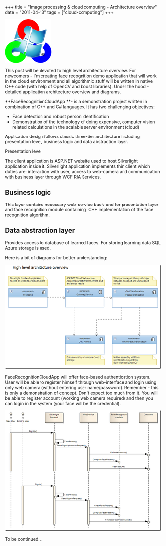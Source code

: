 +++
title = "Image processing & cloud computing - Architecture overview"
date = "2011-04-13"
tags =  ["cloud-computing"]
+++

<img src="opencv-azure-mix-small.png" class="pull-left img-thumbnail" />

This post will be devoted to high level architecture overview. For newcomers - I'm creating face recognition demo application that will work in the cloud environment and all algorithmic stuff will be written in native C++ code (with help of OpenCV and boost libraries). Under the hood - detailed application architecture overview and diagrams.

**FaceRecognitionCloudApp **\- is a demonstration project written in combination of C++ and C# languages. It has two challenging objectives: 

  * Face detection and robust person identification 
  * Demonstration of the technology of doing expensive, computer vision related calculations in the scalable server environment (cloud) 

Application design follows classic three-tier architecture including presentation level, business logic and data abstraction layer.

Presentation level

The client application is ASP.NET website used to host Silverlight application inside it. Silverlight application implements thin client which duties are: interaction with user, access to web-camera and communication with business layer through WCF RIA Services.

## Business logic

This layer contains necessary web-service back-end for presentation layer and face recognition module containing  C++ implementation of the face recognition algorithm.

## Data abstraction layer

Provides access to database of learned faces. For storing learning data SQL Azure storage is used.

Here is a bit of diagrams for better understanding:

![FaceRecognitionApp High Level Architecture][1]

FaceRecognitionCloudApp will offer face-based authentication system. User will be able to register himself through web-interface and login using only web camera (without entering user name/password). Remember - this is only a demonstration of concept. Don't expect too much from it. You will be able to register account (working web camera required) and then you can login in the system (your face will be the credential). 

![FaceRecognitionCloudApp Activity diagram][2]

To be continued…

   [1]: FaceRecognitionApp-High-Level-Architecture_thumb.png (FaceRecognitionApp High Level Architecture)
   [2]: FaceRecognitionCloudAppActivity_thumb.png (FaceRecognitionCloudApp Activity diagram)
